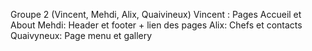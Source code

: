 Groupe 2 (Vincent, Mehdi, Alix, Quaivineux)
Vincent : Pages Accueil et About
Mehdi: Header et footer + lien des pages
Alix: Chefs et contacts
Quaivyneux: Page menu et gallery
